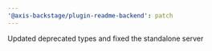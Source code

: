 ```yaml
---
'@axis-backstage/plugin-readme-backend': patch
---
```


Updated deprecated types and fixed the standalone server
